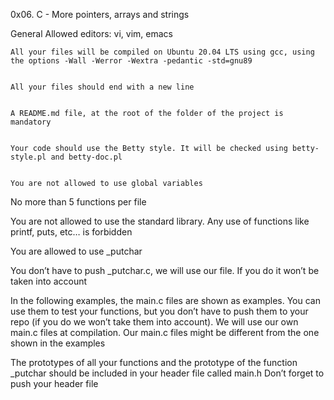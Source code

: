 0x06. C - More pointers, arrays and strings




General
	Allowed editors: vi, vim, emacs

	All your files will be compiled on Ubuntu 20.04 LTS using gcc, using the options -Wall -Werror -Wextra -pedantic -std=gnu89


	All your files should end with a new line


	A README.md file, at the root of the folder of the project is mandatory


	Your code should use the Betty style. It will be checked using betty-style.pl and betty-doc.pl


	You are not allowed to use global variables
No more than 5 functions per file


   You are not allowed to use the standard library. Any use of functions like printf, puts, etc… is forbidden


   You are allowed to use _putchar


   You don’t have to push _putchar.c, we will use our file. If you do it won’t be taken into account


   In the following examples, the main.c files are shown as examples. You can use them to test your functions, but you don’t have to push them to your repo (if you do we won’t take them into account). We will use our own main.c files at compilation. Our main.c files might be different from the one shown in the examples


   The prototypes of all your functions and the prototype of the function _putchar should be included in your header file called main.h
Don’t forget to push your header file